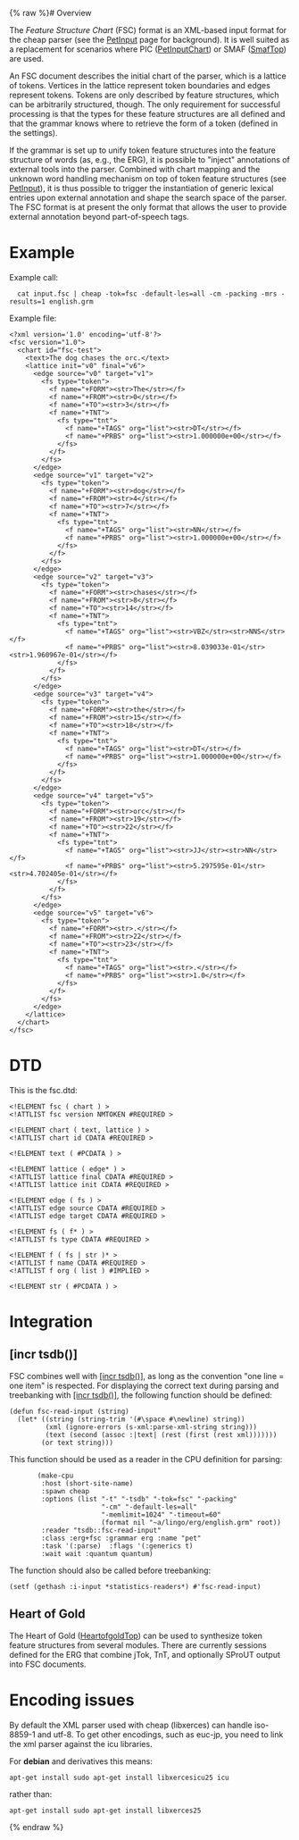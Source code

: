 {% raw %}# Overview

The *Feature Structure Chart* (FSC) format is an XML-based input format
for the cheap parser (see the [PetInput](https://blog.inductorsoftware.com/docsproto/garage/PetInput) page for background).
It is well suited as a replacement for scenarios where PIC
([PetInputChart](https://blog.inductorsoftware.com/docsproto/garage/PetInputChart)) or SMAF ([SmafTop](https://blog.inductorsoftware.com/docsproto/tools/SmafTop)) are used.

An FSC document describes the initial chart of the parser, which is a
lattice of tokens. Vertices in the lattice represent token boundaries
and edges represent tokens. Tokens are only described by feature
structures, which can be arbitrarily structured, though. The only
requirement for successful processing is that the types for these
feature structures are all defined and that the grammar knows where to
retrieve the form of a token (defined in the settings).

If the grammar is set up to unify token feature structures into the
feature structure of words (as, e.g., the ERG), it is possible to
"inject" annotations of external tools into the parser. Combined with
chart mapping and the unknown word handling mechanism on top of token
feature structures (see [PetInput](https://blog.inductorsoftware.com/docsproto/garage/PetInput)), it is thus possible to
trigger the instantiation of generic lexical entries upon external
annotation and shape the search space of the parser. The FSC format is
at present the only format that allows the user to provide external
annotation beyond part-of-speech tags.

# Example

Example call:

      cat input.fsc | cheap -tok=fsc -default-les=all -cm -packing -mrs -results=1 english.grm

Example file:

    <?xml version='1.0' encoding='utf-8'?>
    <fsc version="1.0">
      <chart id="fsc-test">
        <text>The dog chases the orc.</text>
        <lattice init="v0" final="v6">
          <edge source="v0" target="v1">
            <fs type="token">
              <f name="+FORM"><str>The</str></f>
              <f name="+FROM"><str>0</str></f>
              <f name="+TO"><str>3</str></f>
              <f name="+TNT">
                <fs type="tnt">
                  <f name="+TAGS" org="list"><str>DT</str></f>
                  <f name="+PRBS" org="list"><str>1.000000e+00</str></f>
                </fs>
              </f>
            </fs>
          </edge>
          <edge source="v1" target="v2">
            <fs type="token">
              <f name="+FORM"><str>dog</str></f>
              <f name="+FROM"><str>4</str></f>
              <f name="+TO"><str>7</str></f>
              <f name="+TNT">
                <fs type="tnt">
                  <f name="+TAGS" org="list"><str>NN</str></f>
                  <f name="+PRBS" org="list"><str>1.000000e+00</str></f>
                </fs>
              </f>
            </fs>
          </edge>
          <edge source="v2" target="v3">
            <fs type="token">
              <f name="+FORM"><str>chases</str></f>
              <f name="+FROM"><str>8</str></f>
              <f name="+TO"><str>14</str></f>
              <f name="+TNT">
                <fs type="tnt">
                  <f name="+TAGS" org="list"><str>VBZ</str><str>NNS</str></f>
                  <f name="+PRBS" org="list"><str>8.039033e-01</str><str>1.960967e-01</str></f>
                </fs>
              </f>
            </fs>
          </edge>
          <edge source="v3" target="v4">
            <fs type="token">
              <f name="+FORM"><str>the</str></f>
              <f name="+FROM"><str>15</str></f>
              <f name="+TO"><str>18</str></f>
              <f name="+TNT">
                <fs type="tnt">
                  <f name="+TAGS" org="list"><str>DT</str></f>
                  <f name="+PRBS" org="list"><str>1.000000e+00</str></f>
                </fs>
              </f>
            </fs>
          </edge>
          <edge source="v4" target="v5">
            <fs type="token">
              <f name="+FORM"><str>orc</str></f>
              <f name="+FROM"><str>19</str></f>
              <f name="+TO"><str>22</str></f>
              <f name="+TNT">
                <fs type="tnt">
                  <f name="+TAGS" org="list"><str>JJ</str><str>NN</str></f>
                  <f name="+PRBS" org="list"><str>5.297595e-01</str><str>4.702405e-01</str></f>
                </fs>
              </f>
            </fs>
          </edge>
          <edge source="v5" target="v6">
            <fs type="token">
              <f name="+FORM"><str>.</str></f>
              <f name="+FROM"><str>22</str></f>
              <f name="+TO"><str>23</str></f>
              <f name="+TNT">
                <fs type="tnt">
                  <f name="+TAGS" org="list"><str>.</str></f>
                  <f name="+PRBS" org="list"><str>1.0</str></f>
                </fs>
              </f>
            </fs>
          </edge>
        </lattice>
      </chart>
    </fsc>

# DTD

This is the fsc.dtd:

    <!ELEMENT fsc ( chart ) >
    <!ATTLIST fsc version NMTOKEN #REQUIRED >
    
    <!ELEMENT chart ( text, lattice ) >
    <!ATTLIST chart id CDATA #REQUIRED >
    
    <!ELEMENT text ( #PCDATA ) >
    
    <!ELEMENT lattice ( edge* ) >
    <!ATTLIST lattice final CDATA #REQUIRED >
    <!ATTLIST lattice init CDATA #REQUIRED >
    
    <!ELEMENT edge ( fs ) >
    <!ATTLIST edge source CDATA #REQUIRED >
    <!ATTLIST edge target CDATA #REQUIRED >
    
    <!ELEMENT fs ( f* ) >
    <!ATTLIST fs type CDATA #REQUIRED >
    
    <!ELEMENT f ( fs | str )* >
    <!ATTLIST f name CDATA #REQUIRED >
    <!ATTLIST f org ( list ) #IMPLIED >
    
    <!ELEMENT str ( #PCDATA ) >

# Integration

## \[incr tsdb()\]

FSC combines well with [\[incr tsdb()\]](http://www.delph-in.net/itsdb),
as long as the convention "one line = one item" is respected. For
displaying the correct text during parsing and treebanking with [\[incr
tsdb()\]](http://www.delph-in.net/itsdb), the following function should
be defined:

    (defun fsc-read-input (string)
      (let* ((string (string-trim '(#\space #\newline) string))
             (xml (ignore-errors (s-xml:parse-xml-string string)))
             (text (second (assoc :|text| (rest (first (rest xml)))))))
            (or text string)))

This function should be used as a reader in the CPU definition for
parsing:

           (make-cpu 
            :host (short-site-name)
            :spawn cheap
            :options (list "-t" "-tsdb" "-tok=fsc" "-packing"
                           "-cm" "-default-les=all"
                           "-memlimit=1024" "-timeout=60"
                           (format nil "~a/lingo/erg/english.grm" root))
            :reader "tsdb::fsc-read-input"
            :class :erg+fsc :grammar erg :name "pet"
            :task '(:parse)  :flags '(:generics t)
            :wait wait :quantum quantum)

The function should also be called before treebanking:

    (setf (gethash :i-input *statistics-readers*) #'fsc-read-input)

## Heart of Gold

The Heart of Gold ([HeartofgoldTop](https://blog.inductorsoftware.com/docsproto/garage/HeartofgoldTop)) can be used to
synthesize token feature structures from several modules. There are
currently sessions defined for the ERG that combine jTok, TnT, and
optionally SProUT output into FSC documents.

# Encoding issues

By default the XML parser used with cheap (libxerces) can handle
iso-8859-1 and utf-8. To get other encodings, such as euc-jp, you need
to link the xml parser against the icu libraries.

For **debian** and derivatives this means:

    apt-get install sudo apt-get install libxercesicu25 icu

rather than:

    apt-get install sudo apt-get install libxerces25 
<update date omitted for speed>{% endraw %}